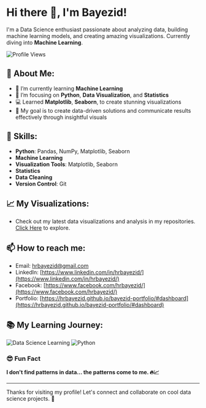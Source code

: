 # Hi there 👋, I'm **Bayezid**!

I'm a Data Science enthusiast passionate about analyzing data, building machine learning models, and creating amazing visualizations. Currently diving into **Machine Learning**.

![Profile Views](https://komarev.com/ghpvc/?username=hrbayezid&label=Profile%20Views&color=blueviolet&style=flat)

## 🚀 About Me:
- 🔭 I’m currently learning **Machine Learning**
- 🌱 I’m focusing on **Python**, **Data Visualization**, and **Statistics**  
- 💻 Learned **Matplotlib**, **Seaborn**, to create stunning visualizations
- 📝 My goal is to create data-driven solutions and communicate results effectively through insightful visuals

## 🧠 Skills:
- **Python**: Pandas, NumPy, Matplotlib, Seaborn
- **Machine Learning**
- **Visualization Tools**: Matplotlib, Seaborn
- **Statistics**
- **Data Cleaning**
- **Version Control**: Git

## 📈 My Visualizations:
- Check out my latest data visualizations and analysis in my repositories. [Click Here](https://github.com/hrbayezid) to explore.

## 📫 How to reach me:
- Email: [hrbayezid@gmail.com](mailto:hrbayezid@gmail.com)
- LinkedIn: [https://www.linkedin.com/in/hrbayezid/](https://www.linkedin.com/in/hrbayezid/)
- Facebook: [https://www.facebook.com/hrbayezid/](https://www.facebook.com/hrbayezid/)
- Portfolio: [https://hrbayezid.github.io/bayezid-portfolio/#dashboard](https://hrbayezid.github.io/bayezid-portfolio/#dashboard)

## 📚 My Learning Journey:

![Data Science Learning](https://img.shields.io/badge/Currently%20Learning-Machine%20Learning-yellow)
![Python](https://img.shields.io/badge/Skills-Python%20%7C%20Data%20Visualization-blue)


### 😎 Fun Fact

**I don't find patterns in data... the patterns come to me. 🔥📈**

---
Thanks for visiting my profile! Let's connect and collaborate on cool data science projects. 🤝
